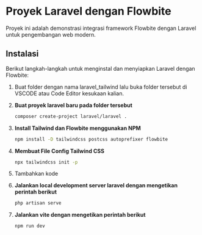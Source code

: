 # Proyek Laravel dengan Flowbite

Proyek ini adalah demonstrasi integrasi framework Flowbite dengan Laravel untuk pengembangan web modern.


## Instalasi

Berikut langkah-langkah untuk menginstal dan menyiapkan Laravel dengan Flowbite:

1. Buat folder dengan nama laravel_tailwind lalu buka folder tersebut di VSCODE atau Code Editor kesukaan kalian.

2. **Buat proyek laravel baru pada folder tersebut**

   ```bash
   composer create-project laravel/laravel .

3. **Install Tailwind dan Flowbite menggunakan NPM**

   ```bash
   npm install -D tailwindcss postcss autoprefixer flowbite

4. **Membuat File Config Tailwind CSS**

   ```bash
   npx tailwindcss init -p


5. Tambahkan kode

6. **Jalankan local development server laravel dengan mengetikan perintah berikut**
    ```bash
   php artisan serve

6. **Jalankan vite dengan mengetikan perintah berikut**
    ```bash
   npm run dev

